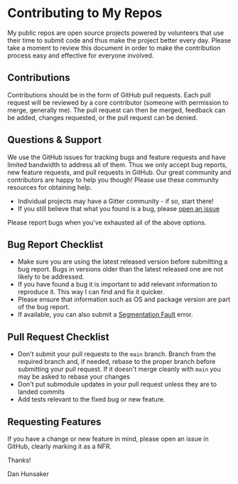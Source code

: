 # Contributing to My Repos

My public repos are open source projects powered by volunteers that use their time to submit code and thus make the project better every day. Please
take a moment to review this document in order to make the contribution process easy and effective for everyone involved.

## Contributions

Contributions should be in the form of GitHub pull requests. Each pull request will be reviewed by a core contributor (someone with permission to
merge, generally me). The pull request can then be merged, feedback can be added, changes requested, or the pull request can be denied.

## Questions & Support

We use the GitHub issues for tracking bugs and feature requests and have limited bandwidth to address all of them. Thus we only accept bug reports,
new feature requests, and pull requests in GitHub. Our great community and contributors are happy to help you though! Please use these community
resources for obtaining help.

* Individual projects may have a Gitter community - if so, start there!
* If you still believe that what you found is a bug, please [open an issue](https://github.com/mu-box/core)

Please report bugs when you've exhausted all of the above options.

## Bug Report Checklist

* Make sure you are using the latest released version before submitting a bug report. Bugs in versions older than the latest released one are not
  likely to be addressed.
* If you have found a bug it is important to add relevant information to reproduce it. This way I can find and fix it quicker.
* Please ensure that information such as OS and package version are part of the bug report.
* If available, you can also submit a [Segmentation Fault](https://en.wikipedia.org/wiki/Segmentation_fault) error.

## Pull Request Checklist

* Don't submit your pull requests to the `main` branch. Branch from the required branch and, if needed, rebase to the proper branch before submitting
  your pull request. If it doesn't merge cleanly with `main` you may be asked to rebase your changes
* Don't put submodule updates in your pull request unless they are to landed commits 
* Add tests relevant to the fixed bug or new feature. 

## Requesting Features

If you have a change or new feature in mind, please open an issue in GitHub, clearly marking it as a NFR.

Thanks!

Dan Hunsaker
